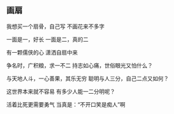 画扇
--------------------------

我想买一个扇骨，自己写
不画花来不多字

一面是一，好长
一面是二，真的二

有一颗儒侠的心
潇洒自扇中来

争名时，广积粮，求一不二
持志如心痛，世俗眼光又怕什么？

与天地人斗，一心善果，其乐无穷
聪明与人三分，自己二点又如何？

这世界本来就不容易
有多少人能一二分明呢？

活着比死更需要勇气
当真是：“不开口笑是痴人”啊